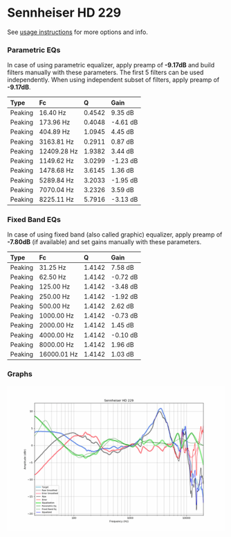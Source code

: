 # Sennheiser HD 229
See [usage instructions](https://github.com/jaakkopasanen/AutoEq#usage) for more options and info.

### Parametric EQs
In case of using parametric equalizer, apply preamp of **-9.17dB** and build filters manually
with these parameters. The first 5 filters can be used independently.
When using independent subset of filters, apply preamp of **-9.17dB**.

| Type    | Fc          |      Q | Gain     |
|:--------|:------------|:-------|:---------|
| Peaking | 16.40 Hz    | 0.4542 | 9.35 dB  |
| Peaking | 173.96 Hz   | 0.4048 | -4.61 dB |
| Peaking | 404.89 Hz   | 1.0945 | 4.45 dB  |
| Peaking | 3163.81 Hz  | 0.2911 | 0.87 dB  |
| Peaking | 12409.28 Hz | 1.9382 | 3.44 dB  |
| Peaking | 1149.62 Hz  | 3.0299 | -1.23 dB |
| Peaking | 1478.68 Hz  | 3.6145 | 1.36 dB  |
| Peaking | 5289.84 Hz  | 3.2033 | -1.95 dB |
| Peaking | 7070.04 Hz  | 3.2326 | 3.59 dB  |
| Peaking | 8225.11 Hz  | 5.7916 | -3.13 dB |

### Fixed Band EQs
In case of using fixed band (also called graphic) equalizer, apply preamp of **-7.80dB**
(if available) and set gains manually with these parameters.

| Type    | Fc          |      Q | Gain     |
|:--------|:------------|:-------|:---------|
| Peaking | 31.25 Hz    | 1.4142 | 7.58 dB  |
| Peaking | 62.50 Hz    | 1.4142 | -0.72 dB |
| Peaking | 125.00 Hz   | 1.4142 | -3.48 dB |
| Peaking | 250.00 Hz   | 1.4142 | -1.92 dB |
| Peaking | 500.00 Hz   | 1.4142 | 2.62 dB  |
| Peaking | 1000.00 Hz  | 1.4142 | -0.73 dB |
| Peaking | 2000.00 Hz  | 1.4142 | 1.45 dB  |
| Peaking | 4000.00 Hz  | 1.4142 | -0.10 dB |
| Peaking | 8000.00 Hz  | 1.4142 | 1.96 dB  |
| Peaking | 16000.01 Hz | 1.4142 | 1.03 dB  |

### Graphs
![](./Sennheiser%20HD%20229.png)